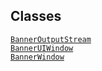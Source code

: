 ## Classes

<a href="../object/BannerOutputStream.html#BannerOutputStream"
target="main"><code>BannerOutputStream</code></a>  
<a href="../object/BannerUIWindow.html#BannerUIWindow"
target="main"><code>BannerUIWindow</code></a>  
<a href="../object/BannerWindow.html#BannerWindow"
target="main"><code>BannerWindow</code></a>  
